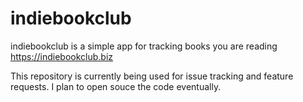 # indiebookclub
indiebookclub is a simple app for tracking books you are reading https://indiebookclub.biz

This repository is currently being used for issue tracking and feature requests. I plan to open souce the code eventually.

